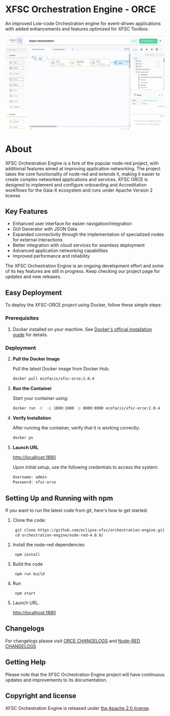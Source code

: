 # XFSC Orchestration Engine - ORCE

An improved Low-code Orchestration engine for event-driven applications with added enhancements and features optimized for XFSC Toolbox.

![XFSC Orchestration Engine: Low-code programming for event-driven applications](orce.png)

# About

XFSC Orchestration Engine is a fork of the popular node-red project, with additional features aimed at improving application networking. The project takes the core functionality of node-red and extends it, making it easier to create complex networked applications and services. XFSC ORCE is designed to implement and configure onboarding and Accreditation workflows for the Gaia-X ecosystem and runs under Apache Version 2 license.

## Key Features

- Enhanced user interface for easier navigation/integration
- GUI Generator with JSON Data
- Expanded connectivity through the implementation of specialized nodes for external interactions
- Better integration with cloud services for seamless deployment
- Advanced application networking capabilities
- Improved performance and reliability

The XFSC Orchestration Engine is an ongoing development effort and some of its key features are still in progress. Keep checking our project page for updates and new releases.


## Easy Deployment

To deploy the XFSC-ORCE project using Docker, follow these simple steps:

### Prerequisites

1. Docker installed on your machine. See [Docker's official installation guide](https://docs.docker.com/get-docker/) for details.

### Deployment

2. **Pull the Docker Image**
   
   Pull the latest Docker image from Docker Hub:
   ```bash
   docker pull ecofacis/xfsc-orce:2.0.4

3. **Run the Container**
   
   Start your container using:
   ```bash
   docker run -d  -p 1880:1880 -p 8080:8080 ecofacis/xfsc-orce:2.0.4

4. **Verify Installation**
   
   After running the container, verify that it is working correctly:
   ```bash
   docker ps

5. **Launch URL**
		
	<http://localhost:1880>

   Upon initial setup, use the following credentials to access the system:
   ```bash
   Username: admin
   Password: xfsc-orce

## Setting Up and Running with npm

If you want to run the latest code from git, here's how to get started:

1. Clone the code:

        git clone https://github.com/eclipse-xfsc/orchestration-engine.git
        cd orchestration-engine/node-red-4.0.9/

2. Install the node-red dependencies

        npm install

3. Build the code

        npm run build

4. Run

        npm start
		
5. Launch URL.
		
	<http://localhost:1880>


## Changelogs
For changelogs please visit [ORCE CHANGELOGS](ORCE+Node-RED-Changelog.md) and [Node-RED CHANGELOGS](node-red-4.0.9/CHANGELOG.md)


## Getting Help

Please note that the XFSC Orchestration Engine project will have continuous updates and improvements to its documentation.



## Copyright and license

XFSC Orchestration Engine is released under [the Apache 2.0 license](LICENSE).
